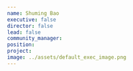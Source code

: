 ```yaml
---
name: Shuming Bao
executive: false
director: false
lead: false
community_manager: 
position:  
project:  
image: ../assets/default_exec_image.png
---
```

